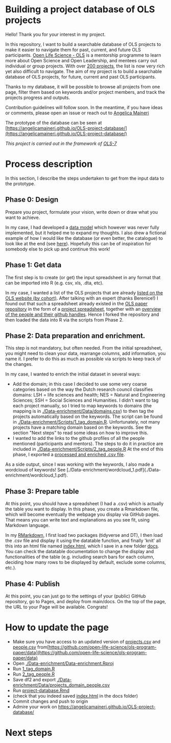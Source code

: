 # Building a project database of OLS projects
Hello! Thank you for your interest in my project. 

In this repository, I want to build a searchable database of OLS projects to make it easier to navigate them for past, current, and future OLS participants. [Open Life Science - OLS](https://openlifesci.org) is a mentorship programme to learn more about Open Science and Open Leadership, and mentees carry out individual or group projects. With over [200 projects](https://openlifesci.org/about#projects), the list is now very rich yet also difficult to navigate. The aim of my project is to build a searchable database of OLS projects, for future, current and past OLS participants.

Thanks to my database, it will be possible to browse all projects from one page, filter them based on keywords and/or project members, and track the projects progress and outputs. 

Contribution guidelines will follow soon. In the meantime, if you have ideas or comments, please open an issue or reach out to [Angelica Maineri](mailto:angelica@odissei-data.nl)

The prototype of the database can be seen at [https://angelicamaineri.github.io/OLS-project-database/](https://angelicamaineri.github.io/OLS-project-database/)

_This project is carried out in the framework of [OLS-7](https://openlifesci.org/ols-7)_

# Process description
In this section, I describe the steps undertaken to get from the input data to the prototype. 

## Phase 0: Design
Prepare you project, formulate your vision, write down or draw what you want to achieve. 

In my case, I had developed a [data model](https://docs.google.com/presentation/d/1N15TP1flXXeWl8OThZXr4URXzkGkxkoYJO-VhMN0EM0/edit#slide=id.p) which however was never fully implemented, but it helped me to expand my thoughts. I also drew a fictional example of how I would like the database (or even better, the catalogue) to look like at the end (see [here](https://docs.google.com/presentation/d/1IQwulPPnaIjKQucp-0K9TO0txcmdoIS9DlHMwXw_JIA/edit)). Hopefully this can be of inspiration for somebody else to pick up and continue this work!

## Phase 1: Get data 
The first step is to create (or get) the input spreadsheet in any format that can be imported into R (e.g. csv, xls, .dta, etc).

In my case, I wanted a list of the OLS projects that are already [listed on the OLS website (by cohort)](https://openlifesci.org/about#projects). After talking with an expert (thanks Berenice!) I found out that such a spreadsheet already existed in the [OLS paper repository](https://github.com/open-life-science/ols-program-paper) in the form of a [project spreadsheet](https://github.com/open-life-science/ols-program-paper/blob/main/data/projects.csv), together with an [overview of the people and their github handles](https://github.com/open-life-science/ols-program-paper/blob/main/data/people.csv). Hence I forked the repository and then loaded the data into R via the scripts from Phase 2.

## Phase 2: Data preparation and enrichment. 
This step is not mandatory, but often needed. From the initial spreadsheet, you might need to clean your data, rearrange columns, add information, you name it. I prefer to do this as much as possible via scripts to keep track of the changes. 

In my case, I wanted to enrich the initial dataset in several ways:
- Add the domain; in this case I decided to use some very coarse categories based on the way the Dutch research council classifies domains: LSH = life sciences and health; NES = Natural and Engineering Sciences; SSH = Social Sciences and Humanities. I didn't want to tag each project manually, so I tried to map keywords to domains (the mapping is in [./Data-enrichment/Data/domains.csv](./Data-enrichment/Data/domains.csv)) to then tag the projects automatically based on the keywords. The script can be found in [./Data-enrichment/Scripts/1_tag_domain.R](./Data-enrichment/Scripts/1_tag_domain.R). Unfortunately, not many projects have a matching domain based on the keywords. See the section "Next steps" to read some ideas on how to improve this. 
- I wanted to add the links to the github profiles of all the people mentioned (participants and mentors). The steps to do it in practice are included in [./Data-enrichment/Scripts/2_tag_people.R](./Data-enrichment/Scripts/2_tag_people.R)
At the end of this phase, I exported a [processed and enriched .csv file](./Data-enrichment/Data/projects_domain_people.csv).

As a side output, since I was working with the keywords, I also made a wordcloud of keywords! See [./Data-enrichment/wordcloud_1.pdf]{./Data-enrichment/wordcloud_1.pdf).


## Phase 3: Prepare table
At this point, you should have a spreadsheet (I had a .csv) which is actually the table you want to display. In this phase, you create a Rmarkdown file, which will become eventually the webpage you display via GitHub pages. That means you can write text and explanations as you see fit, using Markdown language. 

In my [RMarkdown](./project-database.Rmd), I first load two packages (tidyverse and DT), I then load the .csv file and display it using the datatable function, and finally 'knit' all this into an html file named [index.html](./docs/index.html), which I save in a new folder [docs](./docs). You can check the datatable documentation to change the display and functionalities of the table (e.g. including search bars for each column, deciding how many rows to be displayed by default, exclude some columns, etc.).

## Phase 4: Publish
At this point, you can just go to the settings of your (public) GitHub repository, go to Pages, and deploy from main/docs. On the top of the page, the URL to your Page will be available. Congrats!

# How to update the page
- Make sure you have access to an updated version of [projects.csv](https://github.com/open-life-science/ols-program-paper/blob/main/data/projects.csv) and [people.csv](https://github.com/open-life-science/ols-program-paper/blob/main/data/people.csv) from[https://github.com/open-life-science/ols-program-paper/data](https://github.com/open-life-science/ols-program-paper/data)
- Open [./Data-enrichment/Data-enrichment.Rproj](./Data-enrichment/Data-enrichment.Rproj)
- Run [1_tag_domain.R](./Data-enrichment/Scripts/1_tag_domain.R)
- Run [2_tag_people.R](./Data-enrichment/Scripts/2_tag_people.R)
- Save df2 and export [./Data-enrichment/Data/projects_domain_people.csv](./Data-enrichment/Data/projects_domain_people.csv)
- Run [project-database.Rmd](./project-database.Rmd)
- (check that you indeed saved [index.html](./docs/index.html) in the docs folder)
- Commit changes and push to origin
- Admire your work on https://angelicamaineri.github.io/OLS-project-database/

# Next steps



